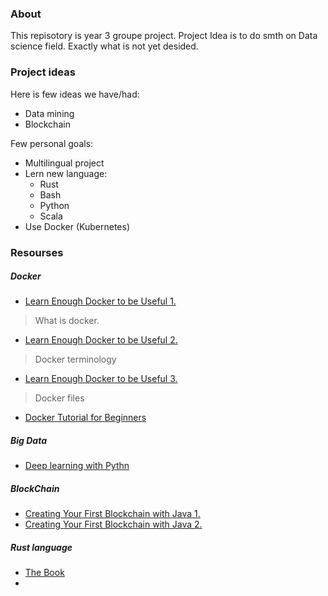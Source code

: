 ### About
This repisotory is year 3 groupe project.
Project Idea is to do smth on Data science field. Exactly what is not yet desided.

### Project ideas
Here is few ideas we have/had:
- Data mining
- Blockchain

Few personal goals:
- Multilingual project
- Lern new language:
  - Rust
  - Bash
  - Python
  - Scala
- Use Docker (Kubernetes)


### Resourses
##### Docker
- [Learn Enough Docker to be Useful 1.](https://towardsdatascience.com/learn-enough-docker-to-be-useful-b7ba70caeb4b)
> What is docker.
- [Learn Enough Docker to be Useful 2.](https://towardsdatascience.com/learn-enough-docker-to-be-useful-1c40ea269fa8)
> Docker terminology
- [Learn Enough Docker to be Useful 3.](https://towardsdatascience.com/learn-enough-docker-to-be-useful-b0b44222eef5)
> Docker files
- [Docker Tutorial for Beginners](https://hashnode.com/post/docker-tutorial-for-beginners-cjrj2hg5001s2ufs1nker9he2)

##### Big Data
- [Deep learning with Pythn](https://towardsdatascience.com/deep-learning-with-python-703e26853820)

##### BlockChain
- [Creating Your First Blockchain with Java 1.](https://medium.com/programmers-blockchain/create-simple-blockchain-java-tutorial-from-scratch-6eeed3cb03fa)
- [Creating Your First Blockchain with Java 2.](https://medium.com/programmers-blockchain/creating-your-first-blockchain-with-java-part-2-transactions-2cdac335e0ce)

##### Rust language
- [The Book](https://doc.rust-lang.org/book/ch01-00-getting-started.html)
-
